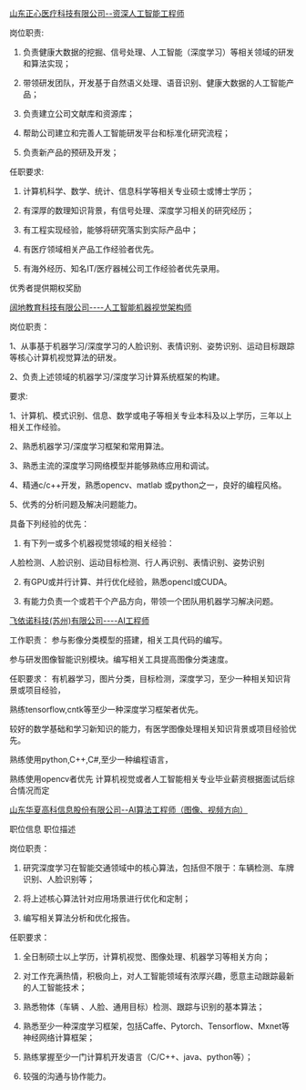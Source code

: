 [山东正心医疗科技有限公司--资深人工智能工程师](https://jobs.zhaopin.com/442691281250189.htm)

岗位职责:

1. 负责健康大数据的挖掘、信号处理、人工智能（深度学习）等相关领域的研发和算法实现；

2. 带领研发团队，开发基于自然语义处理、语音识别、健康大数据的人工智能产品；

3. 负责建立公司文献库和资源库；

4. 帮助公司建立和完善人工智能研发平台和标准化研究流程；

5. 负责新产品的预研及开发；

任职要求:

1. 计算机科学、数学、统计、信息科学等相关专业硕士或博士学历；

2. 有深厚的数理知识背景，有信号处理、深度学习相关的研究经历；

3. 有工程实现经验，能够将研究落实到实际产品中；

4. 有医疗领域相关产品工作经验者优先。

5. 有海外经历、知名IT/医疗器械公司工作经验者优先录用。

优秀者提供期权奖励




[阔地教育科技有限公司----人工智能机器视觉架构师](https://jobs.zhaopin.com/303043310250932.htm)


岗位职责：

1、从事基于机器学习/深度学习的人脸识别、表情识别、姿势识别、运动目标跟踪等核心计算机视觉算法的研发。

2、负责上述领域的机器学习/深度学习计算系统框架的构建。

要求:

1、计算机、模式识别、信息、数学或电子等相关专业本科及以上学历，三年以上相关工作经验。

2、熟悉机器学习/深度学习框架和常用算法。

3、熟悉主流的深度学习网络模型并能够熟练应用和调试。

4、精通c/c++开发，熟悉opencv、matlab 或python之一，良好的编程风格。

5、优秀的分析问题及解决问题能力。

具备下列经验的优先：

1. 有下列一或多个机器视觉领域的相关经验：

  人脸检测、人脸识别、运动目标检测、行人再识别、表情识别、姿势识别

2. 有GPU或并行计算、并行优化经验，熟悉opencl或CUDA。

3. 有能力负责一个或若干个产品方向，带领一个团队用机器学习解决问题。


[飞依诺科技(苏州)有限公司----AI工程师](https://jobs.zhaopin.com/CC341335419J00089517506.htm)


工作职责：
参与影像分类模型的搭建，相关工具代码的编写。

参与研发图像智能识别模块。编写相关工具提高图像分类速度。

任职要求： 有机器学习，图片分类，目标检测，深度学习，至少一种相关知识背景或项目经验，

熟练tensorflow,cntk等至少一种深度学习框架者优先。

较好的数学基础和学习新知识的能力，有医学图像处理相关知识背景或项目经验优先。

熟练使用python,C++,C#,至少一种编程语言，

熟练使用opencv者优先 计算机视觉或者人工智能相关专业毕业薪资根据面试后综合情况而定


[山东华夏高科信息股份有限公司--AI算法工程师（图像、视频方向）](https://jobs.zhaopin.com/365698127250120.htm)


职位信息
职位描述

岗位职责：

1. 研究深度学习在智能交通领域中的核心算法，包括但不限于：车辆检测、车牌识别、人脸识别等；

2. 将上述核心算法针对应用场景进行优化和定制；

3. 编写相关算法分析和优化报告。

任职要求：

1. 全日制硕士以上学历，计算机视觉、图像处理、机器学习等相关方向；

2. 对工作充满热情，积极向上，对人工智能领域有浓厚兴趣，愿意主动跟踪最新的人工智能技术；

3. 熟悉物体（车辆 、人脸、通用目标）检测、跟踪与识别的基本算法；

4. 熟悉至少一种深度学习框架，包括Caffe、Pytorch、Tensorflow、Mxnet等神经网络计算框架；

5. 熟练掌握至少一门计算机开发语言（C/C++、java、python等）；

6. 较强的沟通与协作能力。

